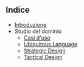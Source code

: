 ## Indice

- [Introduzione](intro)
- Studio del dominio
  * [Casi d'uso](useCases)
  * [Ubiquitous Language](ubiquitousLanguage)
  * [Strategic Design]()
  * [Tactical Design]()
  